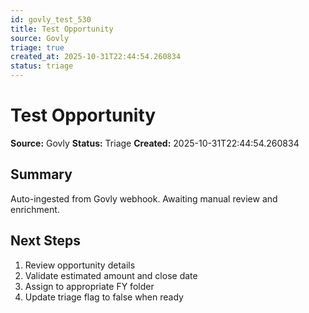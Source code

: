 ```yaml
---
id: govly_test_530
title: Test Opportunity
source: Govly
triage: true
created_at: 2025-10-31T22:44:54.260834
status: triage
---
```


# Test Opportunity

**Source:** Govly
**Status:** Triage
**Created:** 2025-10-31T22:44:54.260834

## Summary

Auto-ingested from Govly webhook. Awaiting manual review and enrichment.

## Next Steps

1. Review opportunity details
2. Validate estimated amount and close date
3. Assign to appropriate FY folder
4. Update triage flag to false when ready
